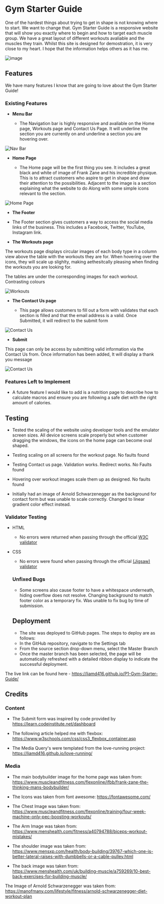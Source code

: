 # Gym Starter Guide

One of the hardest things about trying to get in shape is not knowing where to start. We want to change that. Gym Starter Guide is a responsive website that will show you exactly where to begin and how to target each muscle group. We have a great layout of different workouts avaliable and the muscles they train. Whilst this site is designed for demostration, it is very close to my heart. I hope that the information helps others as it has me.

![image](Assets/Images/Gym_Starter_Guide.png)


## Features 

We have many features I know that are going to love about the Gym Starter Guide!

### Existing Features

- __Menu Bar__

  - The Navigation bar is highly responsive and avaliable on the Home page, Workouts page and Contact Us Page. It will underline the section you are currently on and underline a section you are hovering over.

![Nav Bar](./Assets/Images/nav-bar.PNG)

- __Home Page__

  - The Home page will be the first thing you see. It includes a great black and white of image of Frank Zane and his incredible physique. This is to attract customers who aspire to get in shape and draw their attention to the possibilities. Adjacent to the image is a section explaining what the website to do Along with some simple icons relevant to the section.


![Home Page](./Assets/Images/home.PNG)


- __The Footer__ 

 - The Footer section gives customers a way to access the social media links of the business. This includes a Facebook, Twitter, YouTube, Instagram link. 

- __The Workouts page__

The workouts page displays circular images of each body type in a column view above the table with the workouts they are for. When hovering over the icons, they will scale up slighlty, making aethesitcally pleasing when finding the workouts you are looking for.

The tables are under the corresponding images for each workout. Contrasting colours 

![Workouts](./Assets/Images/workouts.PNG)

- __The Contact Us page__

  - This page allows customers to fill out a form with validates that each section is filled and that the email address is a valid. Once Submitted, it will redirect to the submit form

![Contact Us](./Assets/Images/contact.PNG)


- __Submit__

This page can only be access by submitting valid information via the Contact Us from. Once information has been added, It will display a thank you message

![Contact Us](./Assets/Images/submit.PNG)

### Features Left to Implement

- A future feature I would like to add is a nutrition page to describe how to calculate macros and ensure you are following a safe diet with the right amount of calories.

## Testing 

- Tested the scaling of the website using developer tools and the emulator screen sizes. All device screens scale properly but when customer dragging the windows, the icons on the home page can become oval shaped.


- Testing scaling on all screens for the workout page. No faults found

- Testing Contact us page. Validation works. Redirect works. No Faults found

- Hovering over workout images scale them up as designed. No faults found

- Initially had an image of Arnold Schwarzenegger as the background for contact form but was unable to scale correctly. Changed to linear gradient color effect instead.

### Validator Testing 

- HTML
  - No errors were returned when passing through the official [W3C validator](https://validator.w3.org/nu/?doc=https%3A%2F%2Fliamd416.github.io%2FP1-Gym-Starter-Guide%2F)
- CSS
  - No errors were found when passing through the official [(Jigsaw) validator](https://jigsaw.w3.org/css-validator/validator?uri=https%3A%2F%2Fliamd416.github.io%2FP1-Gym-Starter-Guide%2F&profile=css3svg&usermedium=all&warning=1&vextwarning=&lang=en)

  ### Unfixed Bugs

  - Some screens also cause footer to have a whitespace underneath, hiding overflow does not resolve. Changing background to match footer color as a temporary fix. Was unable to fix bug by time of submission.

  ## Deployment

  - The site was deployed to GitHub pages. The steps to deploy are as follows: 
  - In the GitHub repository, navigate to the Settings tab 
  - From the source section drop-down menu, select the Master Branch
  - Once the master branch has been selected, the page will be automatically refreshed with a detailed ribbon display to indicate the successful deployment. 

The live link can be found here - https://liamd416.github.io/P1-Gym-Starter-Guide/

## Credits 

### Content

- The Submit form was inspired by code provided by https://learn.codeinstitute.net/dashboard

- The following article helped me with flexbox: https://www.w3schools.com/css/css3_flexbox_container.asp

- The Media Query's were templated from the love-running project: https://liamd416.github.io/love-running/

### Media
- The main bodybuilder image for the home page was taken from: https://www.muscleandfitness.com/flexonline/ifbb/frank-zane-the-thinking-mans-bodybuilder/

- The Icons was taken from font awesome: https://fontawesome.com/

- The Chest Image was taken from: https://www.muscleandfitness.com/flexonline/training/four-week-machine-only-pec-boosting-workouts/

- The Arm Image was taken from: https://www.menshealth.com/fitness/a40794788/biceps-workout-mistakes/

- The shoulder image was taken from: https://www.mensxp.com/health/body-building/39767-which-one-is-better-lateral-raises-with-dumbbells-or-a-cable-pulley.html

- The back image was taken from: https://www.menshealth.com/uk/building-muscle/a759269/10-best-back-exercises-for-building-muscle/

The Image of Arnold Schwarzenegger was taken from: https://manofmany.com/lifestyle/fitness/arnold-schwarzenegger-diet-workout-plan